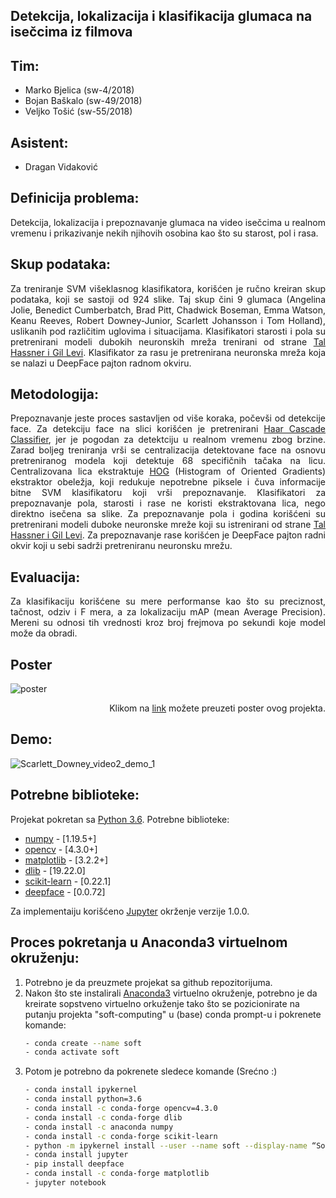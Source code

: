 ## Detekcija, lokalizacija i klasifikacija glumaca na isečcima iz filmova

## Tim:

- Marko Bjelica (sw-4/2018)
- Bojan Baškalo (sw-49/2018)
- Veljko Tošić (sw-55/2018)


## Asistent:

- Dragan Vidaković


## Definicija problema:
<p align="justify">
Detekcija, lokalizacija i prepoznavanje glumaca na video isečcima u realnom vremenu i prikazivanje nekih njihovih osobina kao što su starost, pol i rasa.
</p>

## Skup podataka:

<p align="justify">
Za treniranje SVM višeklasnog klasifikatora, korišćen je ručno kreiran skup podataka, koji se sastoji od 924 slike. Taj skup čini 9 glumaca (Angelina Jolie, Benedict Cumberbatch, Brad Pitt, Chadwick Boseman, Emma Watson, Keanu Reeves, Robert Downey-Junior, Scarlett Johansson i Tom Holland), uslikanih pod različitim uglovima i situacijama.
Klasifikatori starosti i pola su pretrenirani modeli dubokih neuronskih mreža trenirani od strane <a href="https://talhassner.github.io/home/projects/Adience/Adience-data.html">Tal Hassner i Gil Levi</a>.
Klasifikator za rasu je pretrenirana neuronska mreža koja se nalazi u DeepFace pajton radnom okviru.
</p>

## Metodologija:
<p align="justify">
Prepoznavanje jeste proces sastavljen od više koraka, počevši od detekcije face. Za detekciju face na slici korišćen je pretrenirani <a href="https://towardsdatascience.com/hog-histogram-of-oriented-gradients-67ecd887675f">Haar Cascade Classifier</a>, jer je pogodan za detektciju u realnom vremenu zbog brzine. Zarad boljeg treniranja vrši se centralizacija detektovane face na osnovu pretreniranog modela koji detektuje 68 specifičnih tačaka na licu. Centralizovana lica ekstraktuje 
 <a href="https://towardsdatascience.com/hog-histogram-of-oriented-gradients-67ecd887675f">HOG</a> (Histogram of Oriented Gradients) ekstraktor obeležja, koji redukuje nepotrebne piksele i čuva informacije bitne SVM klasifikatoru koji vrši prepoznavanje. 
Klasifikatori za prepoznavanje pola, starosti i rase ne koristi ekstraktovana lica, nego direktno isečena sa slike.
Za prepoznavanje pola i godina korišćeni su pretrenirani modeli duboke neuronske mreže koji su istrenirani od strane <a href="https://talhassner.github.io/home/projects/Adience/Adience-data.html">Tal Hassner i Gil Levi</a>. 
Za prepoznavanje rase korišćen je DeepFace pajton radni okvir koji u sebi sadrži pretreniranu neuronsku mrežu.
</p>

## Evaluacija:
<p align="justify">
Za klasifikaciju korišćene su mere performanse kao što su preciznost, tačnost, odziv i F mera, a za lokalizaciju mAP (mean Average Precision). Mereni su odnosi tih vrednosti kroz broj frejmova po sekundi koje model može da obradi.
</p>

## Poster
![poster](https://user-images.githubusercontent.com/59332786/150903764-fce53217-b197-498d-a5c7-8f4187e76b6d.jpg)
<p align="right">
 Klikom na <a href="https://github.com/BoJaN77799/soft-computing/files/7930321/poster.pdf">link</a> možete preuzeti poster ovog projekta.
</p>

## Demo:
![Scarlett_Downey_video2_demo_1](https://user-images.githubusercontent.com/58345648/150875341-4c40b093-dec0-4325-ac4e-22a2728d253d.gif)

## Potrebne biblioteke:
Projekat pokretan sa [Python 3.6].
Potrebne biblioteke:
 - [numpy] - [1.19.5+]
 - [opencv] - [4.3.0+]
 - [matplotlib] - [3.2.2+]
 - [dlib] - [19.22.0]
 - [scikit-learn] - [0.22.1]
 - [deepface] - [0.0.72]

Za implementaiju korišćeno [Jupyter] okrženje verzije 1.0.0.

## Proces pokretanja u Anaconda3 virtuelnom okruženju:

1. Potrebno je da preuzmete projekat sa github repozitorijuma.
2. Nakon što ste instalirali [Anaconda3] virtuelno okruženje, potrebno je da kreirate sopstveno virtuelno orkuženje tako što se pozicionirate na putanju projekta "soft-computing" u (base) conda prompt-u i pokrenete komande:
    ```sh
    - conda create --name soft
    - conda activate soft
    ```
3. Potom je potrebno da pokrenete sledece komande (Srećno :) 
    ```sh
    - conda install ipykernel
    - conda install python=3.6
    - conda install -c conda-forge opencv=4.3.0
    - conda install -c conda-forge dlib
    - conda install -c anaconda numpy
    - conda install -c conda-forge scikit-learn
    - python -m ipykernel install --user --name soft --display-name “Soft”
    - conda install jupyter
    - pip install deepface
    - conda install -c conda-forge matplotlib
    - jupyter notebook
    ```
[Jupyter]: https://jupyter.org/install
[Python 3.6]: https://www.python.org/downloads/release/python-360/
[numpy]: https://pypi.org/project/numpy/
[opencv]: https://pypi.org/project/opencv-python/
[matplotlib]: https://pypi.org/project/matplotlib/
[dlib]: https://pypi.org/project/dlib/
[scikit-learn]: https://pypi.org/project/scikit-learn/
[deepface]: https://pypi.org/project/deepface/
[Anaconda3]: https://www.anaconda.com/products/individual
